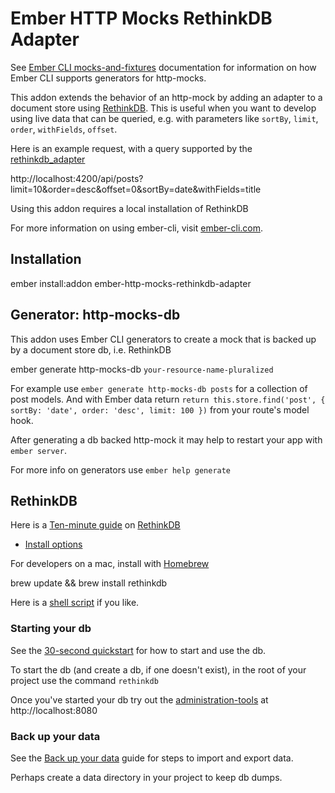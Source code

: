 # Ember HTTP Mocks RethinkDB Adapter

See [Ember CLI mocks-and-fixtures] documentation for information on how
Ember CLI supports generators for http-mocks. 

This addon extends the behavior of an http-mock by adding an adapter to
a document store using [RethinkDB]. This is useful when you want to
develop using live data that can be queried, e.g. with parameters
like `sortBy`, `limit`, `order`, `withFields`, `offset`.

Here is an example request, with a query supported by the [rethinkdb_adapter]

http://localhost:4200/api/posts?limit=10&order=desc&offset=0&sortBy=date&withFields=title

Using this addon requires a local installation of RethinkDB

For more information on using ember-cli, visit [ember-cli.com].


## Installation

  ember install:addon ember-http-mocks-rethinkdb-adapter


## Generator: http-mocks-db

This addon uses Ember CLI generators to create a mock that is
backed up by a document store db, i.e. RethinkDB

  ember generate http-mocks-db `your-resource-name-pluralized`

For example use `ember generate http-mocks-db posts` for a collection of
post models. And with Ember data return `return this.store.find('post',
{ sortBy: 'date', order: 'desc', limit: 100 })` from your route's model
hook.

After generating a db backed http-mock it may help to restart your app
with `ember server`.

For more info on generators use `ember help generate`


## RethinkDB

Here is a [Ten-minute guide] on [RethinkDB]

* [Install options]

For developers on a mac, install with [Homebrew]

  brew update && brew install rethinkdb

Here is a [shell script] if you like.


### Starting your db

See the [30-second quickstart] for how to start and use the db.

To start the db (and create a db, if one doesn't exist), in the root of your
project use the command `rethinkdb`

Once you've started your db try out the [administration-tools] at
http://localhost:8080


### Back up your data

See the [Back up your data] guide for steps to import and export data.

Perhaps create a data directory in your project to keep db dumps.


[rethinkdb_adapter]: https://github.com/pixelhandler/rethinkdb_adapter
[Ember CLI mocks-and-fixtures]: http://www.ember-cli.com/#mocks-and-fixtures
[RethinkDB]: http://www.rethinkdb.com
[Install options]: http://www.rethinkdb.com/docs/install/
[30-second quickstart]: http://rethinkdb.com/docs/quickstart/
[administration-tools]: http://rethinkdb.com/docs/administration-tools/
[Back up your data]: http://rethinkdb.com/docs/backup/
[Homebrew]: http://brew.sh
[shell script]: https://github.com/pixelhandler/ember-slide-deck/blob/master/bin/install_rethinkdb.sh
[Ten-minute guide]: http://www.rethinkdb.com/docs/guide/javascript/
[ember-cli.com]: http://www.ember-cli.com/

